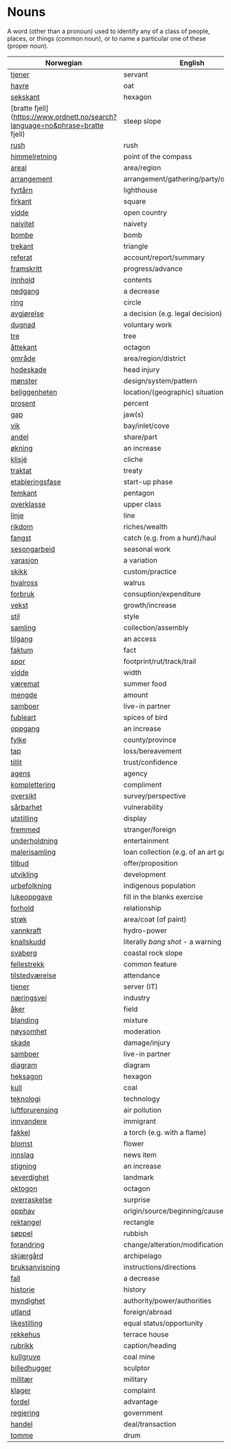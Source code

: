 # Nouns

A word (other than a pronoun) used to identify any of a class of people, places, or things (common noun), or to name a particular one of these (proper noun).

| Norwegian | English | Gender |
| --- | --- | --- |
| [tjener](https://www.ordnett.no/search?language=no&phrase=tjener) | servant | m |
| [havre](https://www.ordnett.no/search?language=no&phrase=havre) | oat | m |
| [sekskant](https://www.ordnett.no/search?language=no&phrase=sekskant) | hexagon | m |
| [bratte fjell](https://www.ordnett.no/search?language=no&phrase=bratte fjell) | steep slope | m |
| [rush](https://www.ordnett.no/search?language=no&phrase=rush) | rush | i |
| [himmelretning](https://www.ordnett.no/search?language=no&phrase=himmelretning) | point of the compass | m |
| [areal](https://www.ordnett.no/search?language=no&phrase=areal) | area/region | i |
| [arrangement](https://www.ordnett.no/search?language=no&phrase=arrangement) | arrangement/gathering/party/organisation | i |
| [fyrtårn](https://www.ordnett.no/search?language=no&phrase=fyrtårn) | lighthouse | i |
| [firkant](https://www.ordnett.no/search?language=no&phrase=firkant) | square | m |
| [vidde](https://www.ordnett.no/search?language=no&phrase=vidde) | open country | m |
| [naivitet](https://www.ordnett.no/search?language=no&phrase=naivitet) | naivety | m |
| [bombe](https://www.ordnett.no/search?language=no&phrase=bombe) | bomb | m |
| [trekant](https://www.ordnett.no/search?language=no&phrase=trekant) | triangle | m |
| [referat](https://www.ordnett.no/search?language=no&phrase=referat) | account/report/summary | i |
| [framskritt](https://www.ordnett.no/search?language=no&phrase=framskritt) | progress/advance | i |
| [innhold](https://www.ordnett.no/search?language=no&phrase=innhold) | contents | i |
| [nedgang](https://www.ordnett.no/search?language=no&phrase=nedgang) | a decrease | m |
| [ring](https://www.ordnett.no/search?language=no&phrase=ring) | circle | m |
| [avgjørelse](https://www.ordnett.no/search?language=no&phrase=avgjørelse) | a decision (e.g. legal decision) | m |
| [dugnad](https://www.ordnett.no/search?language=no&phrase=dugnad) | voluntary work | m |
| [tre](https://www.ordnett.no/search?language=no&phrase=tre) | tree | i |
| [åttekant](https://www.ordnett.no/search?language=no&phrase=åttekant) | octagon | m |
| [område](https://www.ordnett.no/search?language=no&phrase=område) | area/region/district | i |
| [hodeskade](https://www.ordnett.no/search?language=no&phrase=hodeskade) | head injury | m |
| [mønster](https://www.ordnett.no/search?language=no&phrase=mønster) | design/system/pattern | i |
| [beliggenheten](https://www.ordnett.no/search?language=no&phrase=beliggenheten) | location/(geographic) situation | m/f |
| [prosent](https://www.ordnett.no/search?language=no&phrase=prosent) | percent | m |
| [gap](https://www.ordnett.no/search?language=no&phrase=gap) | jaw(s) | m |
| [vik](https://www.ordnett.no/search?language=no&phrase=vik) | bay/inlet/cove | m |
| [andel](https://www.ordnett.no/search?language=no&phrase=andel) | share/part | m |
| [økning](https://www.ordnett.no/search?language=no&phrase=økning) | an increase | m |
| [klisjé](https://www.ordnett.no/search?language=no&phrase=klisjé) | cliche | m |
| [traktat](https://www.ordnett.no/search?language=no&phrase=traktat) | treaty | m |
| [etableringsfase](https://www.ordnett.no/search?language=no&phrase=etableringsfase) | start-up phase | m |
| [femkant](https://www.ordnett.no/search?language=no&phrase=femkant) | pentagon | m |
| [overklasse](https://www.ordnett.no/search?language=no&phrase=overklasse) | upper class | m |
| [linje](https://www.ordnett.no/search?language=no&phrase=linje) | line | m |
| [rikdom](https://www.ordnett.no/search?language=no&phrase=rikdom) | riches/wealth | m |
| [fangst](https://www.ordnett.no/search?language=no&phrase=fangst) | catch (e.g. from a hunt)/haul | m |
| [sesongarbeid](https://www.ordnett.no/search?language=no&phrase=sesongarbeid) | seasonal work | i |
| [varasjon](https://www.ordnett.no/search?language=no&phrase=varasjon) | a variation | m |
| [skikk](https://www.ordnett.no/search?language=no&phrase=skikk) | custom/practice | m |
| [hvalross](https://www.ordnett.no/search?language=no&phrase=hvalross) | walrus | m |
| [forbruk](https://www.ordnett.no/search?language=no&phrase=forbruk) | consuption/expenditure | i |
| [vekst](https://www.ordnett.no/search?language=no&phrase=vekst) | growth/increase | m |
| [stil](https://www.ordnett.no/search?language=no&phrase=stil) | style | m |
| [samling](https://www.ordnett.no/search?language=no&phrase=samling) | collection/assembly | m |
| [tilgang](https://www.ordnett.no/search?language=no&phrase=tilgang) | an access | i |
| [faktum](https://www.ordnett.no/search?language=no&phrase=faktum) | fact | i |
| [spor](https://www.ordnett.no/search?language=no&phrase=spor) | footprint/rut/track/trail | i |
| [vidde](https://www.ordnett.no/search?language=no&phrase=vidde) | width | m/f |
| [væremat](https://www.ordnett.no/search?language=no&phrase=væremat) | summer food | m |
| [mengde](https://www.ordnett.no/search?language=no&phrase=mengde) | amount | m |
| [samboer](https://www.ordnett.no/search?language=no&phrase=samboer) | live-in partner | m |
| [fubleart](https://www.ordnett.no/search?language=no&phrase=fubleart) | spices of bird | m/f |
| [oppgang](https://www.ordnett.no/search?language=no&phrase=oppgang) | an increase | m |
| [fylke](https://www.ordnett.no/search?language=no&phrase=fylke) | county/province | i |
| [tap](https://www.ordnett.no/search?language=no&phrase=tap) | loss/bereavement | i |
| [tillit](https://www.ordnett.no/search?language=no&phrase=tillit) | trust/confidence | m |
| [agens](https://www.ordnett.no/search?language=no&phrase=agens) | agency | m |
| [komplettering](https://www.ordnett.no/search?language=no&phrase=komplettering) | compliment | m |
| [oversikt](https://www.ordnett.no/search?language=no&phrase=oversikt) | survey/perspective | m |
| [sårbarhet](https://www.ordnett.no/search?language=no&phrase=sårbarhet) | vulnerability | m |
| [utstilling](https://www.ordnett.no/search?language=no&phrase=utstilling) | display | m |
| [fremmed](https://www.ordnett.no/search?language=no&phrase=fremmed) | stranger/foreign | m |
| [underholdning](https://www.ordnett.no/search?language=no&phrase=underholdning) | entertainment | m |
| [malerisamling](https://www.ordnett.no/search?language=no&phrase=malerisamling) | loan collection (e.g. of an art gallery) | m |
| [tilbud](https://www.ordnett.no/search?language=no&phrase=tilbud) | offer/proposition | i |
| [utvikling](https://www.ordnett.no/search?language=no&phrase=utvikling) | development | m |
| [urbefolkning](https://www.ordnett.no/search?language=no&phrase=urbefolkning) | indigenous population | m |
| [lukeoppgave](https://www.ordnett.no/search?language=no&phrase=lukeoppgave) | fill in the blanks exercise | m |
| [forhold](https://www.ordnett.no/search?language=no&phrase=forhold) | relationship | i |
| [strøk](https://www.ordnett.no/search?language=no&phrase=strøk) | area/coat (of paint) | i |
| [vannkraft](https://www.ordnett.no/search?language=no&phrase=vannkraft) | hydro-power | m |
| [knallskudd](https://www.ordnett.no/search?language=no&phrase=knallskudd) | literally _bang shot_ - a warning shot gun | i |
| [svaberg](https://www.ordnett.no/search?language=no&phrase=svaberg) | coastal rock slope | i |
| [fellestrekk](https://www.ordnett.no/search?language=no&phrase=fellestrekk) | common feature | i |
| [tilstedværelse](https://www.ordnett.no/search?language=no&phrase=tilstedværelse) | attendance | i |
| [tjener](https://www.ordnett.no/search?language=no&phrase=tjener) | server (IT) | m |
| [næringsvei](https://www.ordnett.no/search?language=no&phrase=næringsvei) | industry | m |
| [åker](https://www.ordnett.no/search?language=no&phrase=åker) | field | m |
| [blanding](https://www.ordnett.no/search?language=no&phrase=blanding) | mixture | m |
| [nøysomhet](https://www.ordnett.no/search?language=no&phrase=nøysomhet) | moderation | m |
| [skade](https://www.ordnett.no/search?language=no&phrase=skade) | damage/injury | m |
| [samboer](https://www.ordnett.no/search?language=no&phrase=samboer) | live-in partner | m |
| [diagram](https://www.ordnett.no/search?language=no&phrase=diagram) | diagram | i |
| [heksagon](https://www.ordnett.no/search?language=no&phrase=heksagon) | hexagon | m |
| [kull](https://www.ordnett.no/search?language=no&phrase=kull) | coal | i |
| [teknologi](https://www.ordnett.no/search?language=no&phrase=teknologi) | technology | m |
| [luftforurensing](https://www.ordnett.no/search?language=no&phrase=luftforurensing) | air pollution | m |
| [innvandere](https://www.ordnett.no/search?language=no&phrase=innvandere) | immigrant | m |
| [fakkel](https://www.ordnett.no/search?language=no&phrase=fakkel) | a torch (e.g. with a flame) | m |
| [blomst](https://www.ordnett.no/search?language=no&phrase=blomst) | flower | m |
| [innslag](https://www.ordnett.no/search?language=no&phrase=innslag) | news item | i |
| [stigning](https://www.ordnett.no/search?language=no&phrase=stigning) | an increase | m |
| [severdighet](https://www.ordnett.no/search?language=no&phrase=severdighet) | landmark | m |
| [oktogon](https://www.ordnett.no/search?language=no&phrase=oktogon) | octagon | m |
| [overraskelse](https://www.ordnett.no/search?language=no&phrase=overraskelse) | surprise | m |
| [opphav](https://www.ordnett.no/search?language=no&phrase=opphav) | origin/source/beginning/cause | i |
| [rektangel](https://www.ordnett.no/search?language=no&phrase=rektangel) | rectangle | i |
| [søppel](https://www.ordnett.no/search?language=no&phrase=søppel) | rubbish | i |
| [forandring](https://www.ordnett.no/search?language=no&phrase=forandring) | change/alteration/modification | m |
| [skjærgård](https://www.ordnett.no/search?language=no&phrase=skjærgård) | archipelago | m |
| [bruksanvisning](https://www.ordnett.no/search?language=no&phrase=bruksanvisning) | instructions/directions | m |
| [fall](https://www.ordnett.no/search?language=no&phrase=fall) | a decrease | i |
| [historie](https://www.ordnett.no/search?language=no&phrase=historie) | history | m/f |
| [myndighet](https://www.ordnett.no/search?language=no&phrase=myndighet) | authority/power/authorities | m |
| [utland](https://www.ordnett.no/search?language=no&phrase=utland) | foreign/abroad | m |
| [likestilling](https://www.ordnett.no/search?language=no&phrase=likestilling) | equal status/opportunity | m |
| [rekkehus](https://www.ordnett.no/search?language=no&phrase=rekkehus) | terrace house | i |
| [rubrikk](https://www.ordnett.no/search?language=no&phrase=rubrikk) | caption/heading | m |
| [kullgruve](https://www.ordnett.no/search?language=no&phrase=kullgruve) | coal mine | m |
| [billedhugger](https://www.ordnett.no/search?language=no&phrase=billedhugger) | sculptor | m |
| [militær](https://www.ordnett.no/search?language=no&phrase=militær) | military | m |
| [klager](https://www.ordnett.no/search?language=no&phrase=klager) | complaint | m |
| [fordel](https://www.ordnett.no/search?language=no&phrase=fordel) | advantage | m |
| [regjering](https://www.ordnett.no/search?language=no&phrase=regjering) | government | m |
| [handel](https://www.ordnett.no/search?language=no&phrase=handel) | deal/transaction | m |
| [tomme](https://www.ordnett.no/search?language=no&phrase=tomme) | drum | m |

